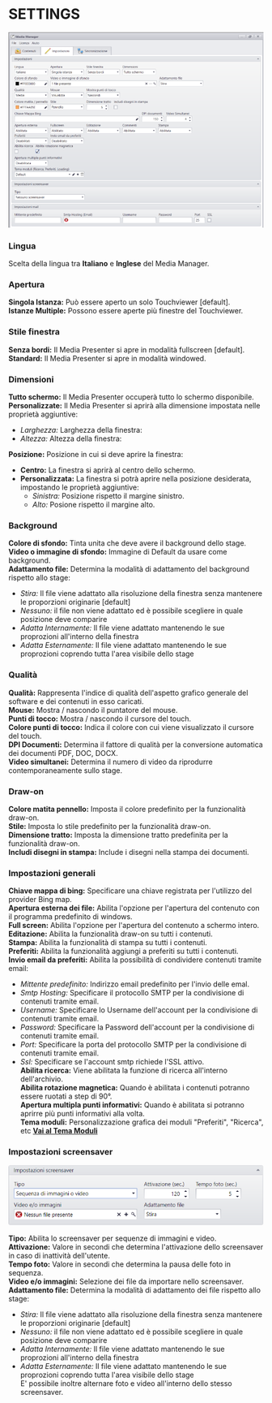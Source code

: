 # SETTINGS
![](/img/mediamanager_settings_1.png)

### Lingua
Scelta della lingua tra __Italiano__ e __Inglese__ del Media Manager.

### Apertura
__Singola Istanza:__ Può essere aperto un solo Touchviewer [default].<br>
__Istanze Multiple:__ Possono essere aperte più finestre del Touchviewer.

### Stile finestra
__Senza bordi:__ Il Media Presenter si apre in modalità fullscreen [default].<br>
__Standard:__ Il Media Presenter si apre in modalità windowed.

### Dimensioni
__Tutto schermo:__ Il Media Presenter occuperà tutto lo schermo disponibile.<br>
__Personalizzate:__ Il Media Presenter si aprirà alla dimensione impostata nelle proprietà aggiuntive:<br>
- _Larghezza:_ Larghezza della finestra:<br>
- _Altezza:_ Altezza della finestra:<br>

__Posizione:__ Posizione in cui si deve aprire la finestra:<br>
- __Centro:__ La finestra si aprirà al centro dello schermo.<br>
- __Personalizzata:__ La finestra si potrà aprire nella posizione desiderata, impostando le proprietà aggiuntive:<br>
  - _Sinistra:_ Posizione rispetto il margine sinistro.<br>
  - _Alto:_ Posione rispetto il margine alto.

### Background
__Colore di sfondo:__ Tinta unita che deve avere il background dello stage.<br>
__Video o immagine di sfondo:__ Immagine di Default da usare come background.<br>
__Adattamento file:__ Determina la modalità di adattamento del background rispetto allo stage:<br>
  - _Stira:_ Il file viene adattato alla risoluzione della finestra senza mantenere le proporzioni originarie [default]<br>
  - _Nessuno:_ il file non viene adattato ed è possibile scegliere in quale posizione deve comparire<br>
  - _Adatta Internamente:_ Il file viene adattato mantenendo le sue proprozioni all'interno della finestra<br>
  - _Adatta Esternamente:_ Il file viene adattato mantenendo le sue proprozioni coprendo tutta l'area visibile dello stage

### Qualità
__Qualità:__ Rappresenta l'indice di qualità dell'aspetto grafico generale del software e dei contenuti in esso caricati.<br>
__Mouse:__ Mostra / nascondo il puntatore del mouse.<br>
__Punti di tocco:__ Mostra / nascondo il cursore del touch.<br>
__Colore punti di tocco:__ Indica il colore con cui viene visualizzato il cursore del touch.<br>
__DPI Documenti:__ Determina il fattore di qualità per la conversione automatica dei documenti PDF, DOC, DOCX.<br>
__Video simultanei:__ Determina il numero di video da riprodurre contemporaneamente sullo stage.

### Draw-on
__Colore matita pennello:__ Imposta il colore predefinito per la funzionalità draw-on.<br>
__Stile:__ Imposta lo stile predefinito per la funzionalità draw-on.<br>
__Dimensione tratto:__ Imposta la dimensione tratto predefinita per la funzionalità draw-on.<br>
__Includi disegni in stampa:__ Include i disegni nella stampa dei documenti.

### Impostazioni generali
__Chiave mappa di bing:__ Specificare una chiave registrata per l'utilizzo del provider Bing map.<br>
__Apertura esterna dei file:__ Abilita l'opzione per l'apertura del contenuto con il programma predefinito di windows.<br>
__Full screen:__ Abilita l'opzione per l'apertura del contenuto a schermo intero.<br>
__Editazione:__ Abilita la funzionalità draw-on su tutti i contenuti.<br>
__Stampa:__ Abilita la funzionalità di stampa su tutti i contenuti.<br>
__Preferiti:__ Abilita la funzionalità aggiungi a preferiti su tutti i contenuti.<br>
__Invio email da preferiti:__ Abilita la possibilità di condividere contenuti tramite email:<br>
- _Mittente predefinito:_ Indirizzo email predefinito per l'invio delle emal.<br>
- _Smtp Hosting:_ Specificare il protocollo SMTP per la condivisione di contenuti tramite email.<br>
- _Username:_ Specificare lo Username dell'account per la condivisione di contenuti tramite email.<br>
- _Password:_ Specificare la Password dell'account per la condivisione di contenuti tramite email.<br>
- _Port:_ Specificare la porta del protocollo SMTP per la condivisione di contenuti tramite email.<br>
- _Ssl:_ Specificare se l'account smtp richiede l'SSL attivo.<br>
__Abilita ricerca:__ Viene abilitata la funzione di ricerca all'interno dell'archivio.<br>
__Abilita rotazione magnetica:__ Quando è abilitata i contenuti potranno essere ruotati a step di 90°.<br>
__Apertura multipla punti informativi:__ Quando è abilitata si potranno aprirre più punti informativi alla volta.<br>
__Tema moduli:__ Personalizzazione grafica dei moduli "Preferiti", "Ricerca", etc [__Vai al Tema Moduli__](/it/media-manager/themes/theme-module.md)

### Impostazioni screensaver
![](/img/screensaver.png)

__Tipo:__ Abilita lo screensaver per sequenze di immagini e video.<br>
__Attivazione:__ Valore in secondi che determina l'attivazione dello screensaver in caso di inattività dell'utente.<br>
__Tempo foto:__ Valore in secondi che determina la pausa delle foto in sequenza.<br>
__Video e/o immagini:__ Selezione dei file da importare nello screensaver.<br>
__Adattamento file:__ Determina la modalità di adattamento dei file rispetto allo stage:<br>
  - _Stira:_ Il file viene adattato alla risoluzione della finestra senza mantenere le proporzioni originarie [default]<br>
  - _Nessuno:_ il file non viene adattato ed è possibile scegliere in quale posizione deve comparire<br>
  - _Adatta Internamente:_ Il file viene adattato mantenendo le sue proprozioni all'interno della finestra<br>
  - _Adatta Esternamente:_ Il file viene adattato mantenendo le sue proprozioni coprendo tutta l'area visibile dello stage<br>
E' possibile inoltre alternare foto e video all'interno dello stesso screensaver.
